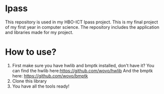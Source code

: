 # Ipass
This repository is used in my HBO-ICT Ipass project. This is my final project of my first year in computer science.
The repository includes the application and libraries made for my project.

# How to use?
1. First make sure you have hwlib and bmptk installed, don't have it? 
You can find the hwlib here:https://github.com/wovo/hwlib
And the bmptk here: https://github.com/wovo/bmptk
2. Clone this library
3. You have all the tools ready!
